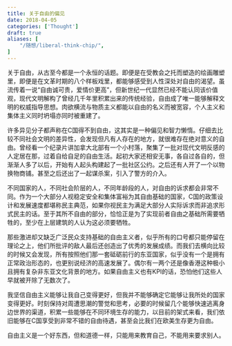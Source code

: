 ```yaml
---
title: 关于自由的偏见
date: 2018-04-05
categories: ['Thought']
draft: true
aliases: [
    "/随想/liberal-think-chip/",
]
---
```


关于自由，从古至今都是一个永恒的话题。即便是在受教会之托而塑造的绘画雕塑里，即便是在文革时期的八个样板戏里，都能够感受到人性深处对自由的渴望。虽流传着一说“自由诚可贵，爱情价更高”，但新世纪一代显然已经不能认同该价值观，现代文明解构了曾经几千年里积累出来的传统经验，自由成了唯一能够解释文明的权威指导思想。肉欲横流与物质主义都能以自由的名义而被宽容，个人主义和集体主义同时坍塌亦同时被重建了。

许多异见分子都声称在C国得不到自由，这其实是一种偏见和智力懒惰。仔细去比较不同社会文明的差异性，会发现但凡有人存在的地方，就很难存在绝对意义的自由。曾经看一个纪录片讲加拿大北部有一个小村落，聚集了一批对现代文明反感的人定居在那，过着自给自足的自由生活。起初大家还相安无事，各自过各自的，但渐渐人多了以后，开始有人起头构建起了一批社区公约。之后还有人开了一个以物换物商铺。甚至之后还出了一起谋杀案，引入了警方的介入。

不同国家的人，不同社会阶层的人，不同年龄段的人，对自由的诉求都会非常不同。作为一个大部分人视稳定安全和集体富裕为其自由基础的国家，C国的政策设计和发展速度都堪称民主典范，如果你视民主为满足大部分人实际诉求而非追求形式民主的话。至于其所不自由的部分，恰恰正是为了实现前者自由之基础所需要牺牲的，至少在上层建筑的人认为这必须要牺牲。

那些激进却又缺乏广泛民众支持基础的自由主义者，似乎所有的口号都只能停留在理论之上，他们所批评的敌人最后还创造出了优秀的发展成绩。而我们去横向比较的时候又会发现，所有按照他们那一套砥砺前行的东亚国家，似乎没有一个是拥有正常政治形态的，也更别说经济的高速发展了。偶尔有一两个还是像香港这种极小且拥有复杂非东亚文化背景的地方。如果自由主义也有KPI的话，恐怕他们这些人早就被开除了无数次了。

我坚信自由主义能够让我自己变得更好，但我并不能够确定它能够让我所处的国家变得更好。时刻保持对周遭思潮的警觉和思考，必要的时候留几个能够快速逃离身边世界的渠道，积累一些能够在不同环境生存的能力，以目前的架式来看，我们依旧能够在C国享受到非常不错的自由待遇，甚至会比我们在欧美生存更为自由。

自由主义是一个好东西，但和道德一样，只能用来教育自己，不能用来要求别人。

